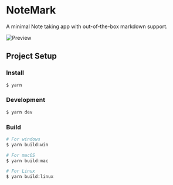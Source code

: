 # NoteMark

A minimal Note taking app with out-of-the-box markdown support.

![Preview](https://github.com/LorenzoLoPresti/NoteMark/assets/0000.png)

## Project Setup

### Install

```bash
$ yarn
```

### Development

```bash
$ yarn dev
```

### Build

```bash
# For windows
$ yarn build:win

# For macOS
$ yarn build:mac

# For Linux
$ yarn build:linux
```
